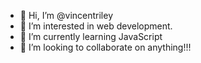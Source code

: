 - 👋 Hi, I’m @vincentriley
- 👀 I’m interested in web development.
- 🌱 I’m currently learning JavaScript
- 💞️ I’m looking to collaborate on anything!!!


<!---
vincentriley/vincentriley is a ✨ special ✨ repository because its `README.md` (this file) appears on your GitHub profile.
You can click the Preview link to take a look at your changes.
--->
